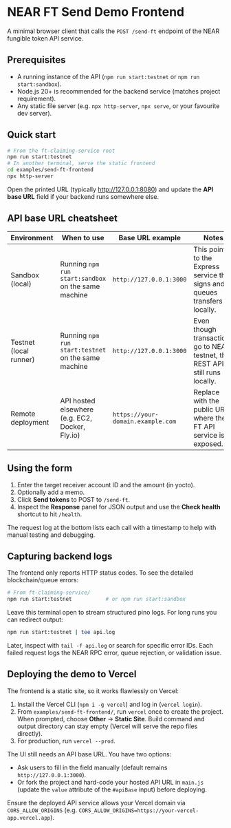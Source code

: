 # NEAR FT Send Demo Frontend

A minimal browser client that calls the `POST /send-ft` endpoint of the NEAR fungible token API service.

## Prerequisites
- A running instance of the API (`npm run start:testnet` or `npm run start:sandbox`).
- Node.js 20+ is recommended for the backend service (matches project requirement).
- Any static file server (e.g. `npx http-server`, `npx serve`, or your favourite dev server).

## Quick start

```bash
# From the ft-claiming-service root
npm run start:testnet
# In another terminal, serve the static frontend
cd examples/send-ft-frontend
npx http-server
```

Open the printed URL (typically http://127.0.0.1:8080) and update the **API base URL** field if your backend runs somewhere else.

## API base URL cheatsheet

| Environment | When to use | Base URL example | Notes |
|-------------|-------------|------------------|-------|
| Sandbox (local) | Running `npm run start:sandbox` on the same machine | `http://127.0.0.1:3000` | This points to the Express service that signs and queues transfers locally. |
| Testnet (local runner) | Running `npm run start:testnet` on the same machine | `http://127.0.0.1:3000` | Even though transactions go to NEAR testnet, the REST API still runs locally. |
| Remote deployment | API hosted elsewhere (e.g. EC2, Docker, Fly.io) | `https://your-domain.example.com` | Replace with the public URL where the FT API service is exposed. |


## Using the form
1. Enter the target receiver account ID and the amount (in yocto).
2. Optionally add a memo.
3. Click **Send tokens** to POST to `/send-ft`.
4. Inspect the **Response** panel for JSON output and use the **Check health** shortcut to hit `/health`.

The request log at the bottom lists each call with a timestamp to help with manual testing and debugging.

## Capturing backend logs

The frontend only reports HTTP status codes. To see the detailed blockchain/queue errors:

```bash
# From ft-claiming-service/
npm run start:testnet           # or npm run start:sandbox
```

Leave this terminal open to stream structured pino logs. For long runs you can redirect output:

```bash
npm run start:testnet | tee api.log
```

Later, inspect with `tail -f api.log` or search for specific error IDs. Each failed request logs the NEAR RPC error, queue rejection, or validation issue.

## Deploying the demo to Vercel

The frontend is a static site, so it works flawlessly on Vercel:

1. Install the Vercel CLI (`npm i -g vercel`) and log in (`vercel login`).
2. From `examples/send-ft-frontend/`, run `vercel` once to create the project. When prompted, choose **Other** → **Static Site**. Build command and output directory can stay empty (Vercel will serve the repo files directly).
3. For production, run `vercel --prod`.

The UI still needs an API base URL. You have two options:

- Ask users to fill in the field manually (default remains `http://127.0.0.1:3000`).
- Or fork the project and hard-code your hosted API URL in `main.js` (update the `value` attribute of the `#apiBase` input) before deploying.

Ensure the deployed API service allows your Vercel domain via `CORS_ALLOW_ORIGINS` (e.g. `CORS_ALLOW_ORIGINS=https://your-vercel-app.vercel.app`).
